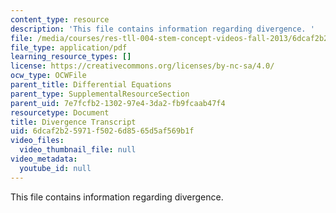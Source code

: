 ```yaml
---
content_type: resource
description: 'This file contains information regarding divergence. '
file: /media/courses/res-tll-004-stem-concept-videos-fall-2013/6dcaf2b25971f5026d8565d5af569b1f_MITRES_TLL-004F13_Diverge.pdf
file_type: application/pdf
learning_resource_types: []
license: https://creativecommons.org/licenses/by-nc-sa/4.0/
ocw_type: OCWFile
parent_title: Differential Equations
parent_type: SupplementalResourceSection
parent_uid: 7e7fcfb2-1302-97e4-3da2-fb9fcaab47f4
resourcetype: Document
title: Divergence Transcript
uid: 6dcaf2b2-5971-f502-6d85-65d5af569b1f
video_files:
  video_thumbnail_file: null
video_metadata:
  youtube_id: null
---
```

This file contains information regarding divergence. 
